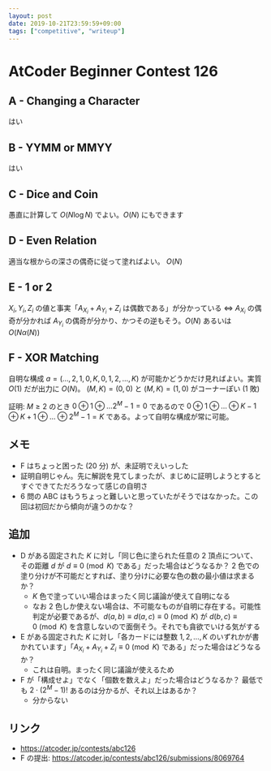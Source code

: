 ```yaml
---
layout: post
date: 2019-10-21T23:59:59+09:00
tags: ["competitive", "writeup"]
---
```


# AtCoder Beginner Contest 126

## A - Changing a Character

はい

## B - YYMM or MMYY

はい

## C - Dice and Coin

愚直に計算して $O(N \log N)$ でよい。$O(N)$ にもできます

## D - Even Relation

適当な根からの深さの偶奇に従って塗ればよい。 $O(N)$

## E - 1 or 2

$X_i, Y_i, Z_i$ の値と事実「$A _ {X_i} + A _ {Y_i} + Z_i$ は偶数である」が分かっている $\iff$ $A _ {X_i}$ の偶奇が分かれば $A _ {Y_i}$ の偶奇が分かり、かつその逆もそう。$O(N)$ あるいは $O(N \alpha(N))$

## F - XOR Matching

自明な構成 $a = (\dots, 2, 1, 0, K, 0, 1, 2, \dots, K)$ が可能かどうかだけ見ればよい。実質 $O(1)$ だが出力に $O(N)$。
$(M, K) = (0, 0)$ と $(M, K) = (1, 0)$ がコーナーぽい ($1$ 敗)

証明: $M \ge 2$ のとき $0 \oplus 1 \oplus \dots 2^M - 1 = 0$ であるので $0 \oplus 1 \oplus \dots \oplus K - 1 \oplus K + 1 \oplus \dots \oplus 2^M - 1 = K$ である。よって自明な構成が常に可能。

## メモ

-   F はちょっと困った ($20$ 分) が、未証明でえいっした
-   証明自明じゃん。先に解説を見てしまったが、まじめに証明しようとするとすぐできてただろうなって感じの自明さ
-   $6$ 問の ABC はもうちょっと難しいと思っていたがそうではなかった。この回は初回だから傾向が違うのかな？

## 追加

-   D がある固定された $K$ に対し「同じ色に塗られた任意の  $2$ 頂点について、その距離 $d$ が $d \equiv 0 \pmod{K}$ である」だった場合はどうなるか？ $2$ 色での塗り分けが不可能だとすれば、塗り分けに必要な色の数の最小値は求まるか？
    -   $K$ 色で塗っていい場合はまったく同じ議論が使えて自明になる
    -   なお $2$ 色しか使えない場合は、不可能なものが自明に存在する。可能性判定が必要であるが、$d(a, b) \equiv d(a, c) \equiv 0 \pmod{K}$ が $d(b, c) \equiv 0 \pmod{K}$ を含意しないので面倒そう。それでも貪欲でいける気がする
-   E がある固定された $K$ に対し「各カードには整数  $1, 2, \dots, K$ のいずれかが書かれています」「$A _ {X_i} + A _ {Y_i} + Z_i \equiv 0 \pmod{K}$ である」だった場合はどうなるか？
    -   これは自明。まったく同じ議論が使えるため
-   F が「構成せよ」でなく「個数を数えよ」だった場合はどうなるか？ 最低でも $2 \cdot (2^M - 1)!$ あるのは分かるが、それ以上はあるか？
    -   分からない

## リンク

-   <https://atcoder.jp/contests/abc126>
-   F の提出: <https://atcoder.jp/contests/abc126/submissions/8069764>
